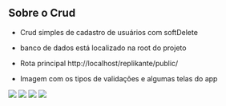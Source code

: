 
## Sobre o Crud


* Crud simples de cadastro de usuários com softDelete

* banco de dados está localizado na root do projeto

* Rota principal http://localhost/replikante/public/

* Imagem com os tipos de validações e algumas telas do app

<img src="https://i.imgur.com/c8dcvCW.png" /> 
<img src="https://i.imgur.com/b7KYy3d.png" /> 
<img src="https://i.imgur.com/ZYwOc39.png" /> 
<img src="https://i.imgur.com/ba3LeDe.png" /> 